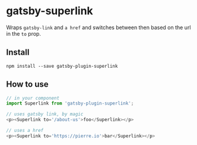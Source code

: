 # gatsby-superlink

Wraps `gatsby-link` and `a href` and switches between then based on the url in the `to` prop.

## Install

`npm install --save gatsby-plugin-superlink`

## How to use

```javascript
// in your component
import Superlink from 'gatsby-plugin-superlink';

// uses gatsby link, by magic
<p><Superlink to='/about-us'>foo</Superlink></p>

// uses a href
<p><Superlink to='https://pierre.io'>bar</Superlink></p>
```
